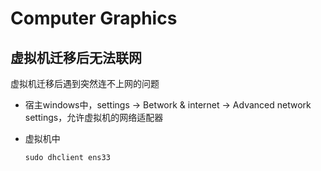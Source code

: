 # Computer Graphics

## 虚拟机迁移后无法联网

虚拟机迁移后遇到突然连不上网的问题

- 宿主windows中，settings -> Betwork & internet -> Advanced network settings，允许虚拟机的网络适配器

- 虚拟机中
  
  ```powershell
  sudo dhclient ens33
  ```
